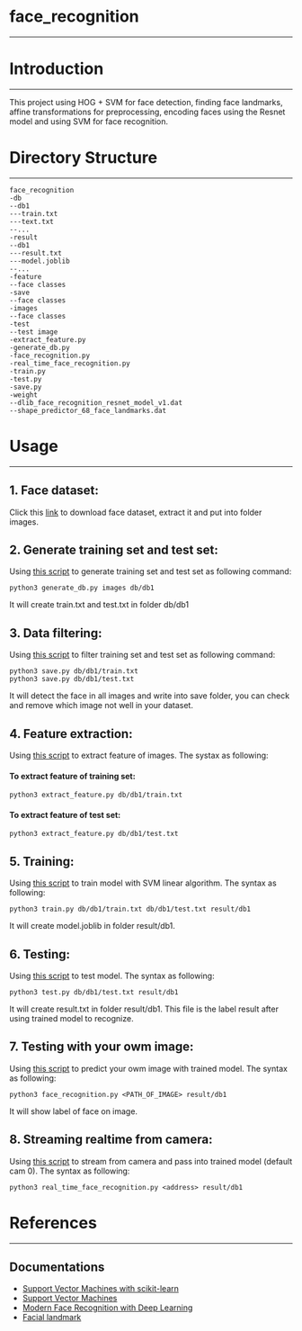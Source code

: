 # face_recognition
----
# Introduction
----
This project using HOG + SVM for face detection, finding face landmarks, affine transformations for preprocessing, encoding faces using the Resnet model and using SVM for face recognition.
# Directory Structure
----
```
face_recognition
-db
--db1
---train.txt
---text.txt
--...
-result
--db1
---result.txt
---model.joblib
--...
-feature
--face classes
-save
--face classes
-images
--face classes
-test
--test image
-extract_feature.py
-generate_db.py
-face_recognition.py
-real_time_face_recognition.py
-train.py
-test.py
-save.py
-weight
--dlib_face_recognition_resnet_model_v1.dat
--shape_predictor_68_face_landmarks.dat
```
# Usage
----
## 1. Face dataset:
Click this [link](https://drive.google.com/file/d/1q8EXJY_OPPjIUgsNyIB09eFpZgYW123v/view?usp=sharing) to download face dataset, extract it and put into folder images.
## 2. Generate training set and test set:
Using [this script](https://github.com/fxanhkhoa/IPCamera_Class_Face_Detect/blob/master/face_recognition/generate_db.py) to generate training set and test set as following command:
```
python3 generate_db.py images db/db1
```
It will create train.txt and test.txt in folder db/db1
## 3. Data filtering:
Using [this script](https://github.com/fxanhkhoa/IPCamera_Class_Face_Detect/blob/master/face_recognition/save.py) to filter training set and test set as following command:
```
python3 save.py db/db1/train.txt 
python3 save.py db/db1/test.txt
```
It will detect the face in all images and write into save folder, you can check and remove which image not well in your dataset.
## 4. Feature extraction:
Using [this script](https://github.com/fxanhkhoa/IPCamera_Class_Face_Detect/blob/master/face_recognition/extract_feature.py) to extract feature of images. The systax as following:
#### To extract feature of training set:
```
python3 extract_feature.py db/db1/train.txt
```
#### To extract feature of test set:
```
python3 extract_feature.py db/db1/test.txt
```
## 5. Training:
Using [this script](https://github.com/fxanhkhoa/IPCamera_Class_Face_Detect/blob/master/face_recognition/train.py) to train model with SVM linear algorithm. The syntax as following:
```
python3 train.py db/db1/train.txt db/db1/test.txt result/db1
```
It will create model.joblib in folder result/db1.
## 6. Testing:
Using [this script](https://github.com/fxanhkhoa/IPCamera_Class_Face_Detect/blob/master/face_recognition/test.py) to test model. The syntax as following:
```
python3 test.py db/db1/test.txt result/db1
```
It will create result.txt in folder result/db1. This file is the label result after using trained model to recognize.
## 7. Testing with your owm image:
Using [this script](https://github.com/fxanhkhoa/IPCamera_Class_Face_Detect/blob/master/face_recognition/face_recognition.py) to predict your owm image with trained model. The syntax as following:
```
python3 face_recognition.py <PATH_OF_IMAGE> result/db1
```
It will show label of face on image.
## 8. Streaming realtime from camera:
Using [this script](https://github.com/fxanhkhoa/IPCamera_Class_Face_Detect/blob/master/face_recognition/real_time_face_recognition.py) to stream from camera and pass into trained model (default cam 0). The syntax as following:
```
python3 real_time_face_recognition.py <address> result/db1
```

# References
----

## Documentations

* [Support Vector Machines with scikit-learn](https://www.datacamp.com/community/tutorials/svm-classification-scikit-learn-python)
* [Support Vector Machines](http://scikit-learn.org/stable/modules/svm.html)
* [Modern Face Recognition with Deep Learning](https://medium.com/@ageitgey/machine-learning-is-fun-part-4-modern-face-recognition-with-deep-learning-c3cffc121d78)
* [Facial landmark](https://blog.vietnamlab.vn/2018/04/24/dlib-phan-2-xac-dinh-facial-landmark-voi-dlib-va-python-2/)
